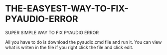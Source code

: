 # THE-EASYEST-WAY-TO-FIX-PYAUDIO-ERROR
SUPER SIMPLE WAY TO FIX PYAUDIO ERROR

All you have to do is download the pyaudio.cmd file and run it. 
You can view what is writen in the file if you right click the file and click edit. 

